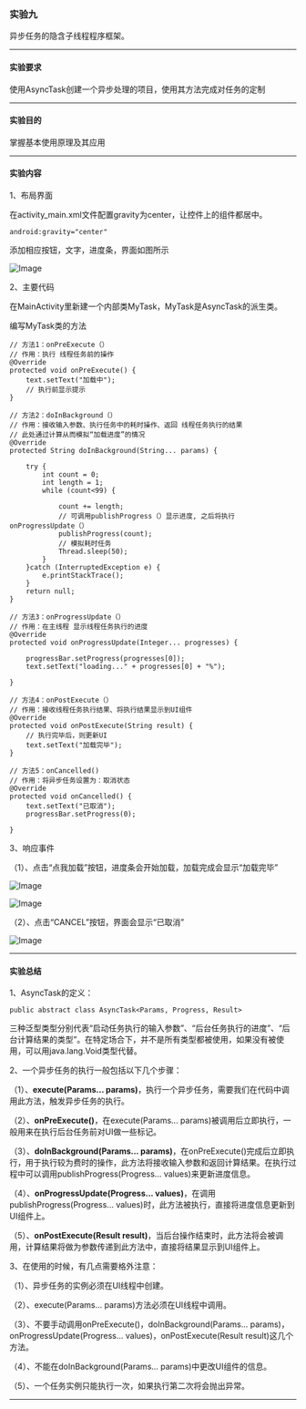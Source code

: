 ### 实验九

异步任务的隐含子线程程序框架。

------

#### 实验要求

使用AsyncTask创建一个异步处理的项目，使用其方法完成对任务的定制

------

#### 实验目的

掌握基本使用原理及其应用

------

#### 实验内容

1、布局界面

在activity_main.xml文件配置gravity为center，让控件上的组件都居中。

```
android:gravity="center"
```

添加相应按钮，文字，进度条，界面如图所示

![Image](https://github.com/mk272/2018118123_Android/raw/master/Lab_9/Lab_9pictures/9_1.png)

2、主要代码

在MainActivity里新建一个内部类MyTask，MyTask是AsyncTask的派生类。

编写MyTask类的方法

```
// 方法1：onPreExecute（）
// 作用：执行 线程任务前的操作
@Override
protected void onPreExecute() {
    text.setText("加载中");
    // 执行前显示提示
}

// 方法2：doInBackground（）
// 作用：接收输入参数、执行任务中的耗时操作、返回 线程任务执行的结果
// 此处通过计算从而模拟“加载进度”的情况
@Override
protected String doInBackground(String... params) {

    try {
        int count = 0;
        int length = 1;
        while (count<99) {

            count += length;
            // 可调用publishProgress（）显示进度, 之后将执行onProgressUpdate（）
            publishProgress(count);
            // 模拟耗时任务
            Thread.sleep(50);
        }
    }catch (InterruptedException e) {
        e.printStackTrace();
    }
    return null;
}

// 方法3：onProgressUpdate（）
// 作用：在主线程 显示线程任务执行的进度
@Override
protected void onProgressUpdate(Integer... progresses) {

    progressBar.setProgress(progresses[0]);
    text.setText("loading..." + progresses[0] + "%");

}

// 方法4：onPostExecute（）
// 作用：接收线程任务执行结果、将执行结果显示到UI组件
@Override
protected void onPostExecute(String result) {
    // 执行完毕后，则更新UI
    text.setText("加载完毕");
}

// 方法5：onCancelled()
// 作用：将异步任务设置为：取消状态
@Override
protected void onCancelled() {
    text.setText("已取消");
    progressBar.setProgress(0);

}
```

3、响应事件

（1）、点击“点我加载”按钮，进度条会开始加载，加载完成会显示“加载完毕”

![Image](https://github.com/mk272/2018118123_Android/raw/master/Lab_9/Lab_9pictures/9_2.png)

![Image](https://github.com/mk272/2018118123_Android/raw/master/Lab_9/Lab_9pictures/9_3.png)

（2）、点击“CANCEL”按钮，界面会显示“已取消”

![Image](https://github.com/mk272/2018118123_Android/raw/master/Lab_9/Lab_9pictures/9_4.png)

------

#### 实验总结

1、AsyncTask的定义：

`public abstract class AsyncTask<Params, Progress, Result>` 

三种泛型类型分别代表“启动任务执行的输入参数”、“后台任务执行的进度”、“后台计算结果的类型”。在特定场合下，并不是所有类型都被使用，如果没有被使用，可以用java.lang.Void类型代替。

2、一个异步任务的执行一般包括以下几个步骤：

（1）、**execute(Params... params)**，执行一个异步任务，需要我们在代码中调用此方法，触发异步任务的执行。

（2）、**onPreExecute()**，在execute(Params... params)被调用后立即执行，一般用来在执行后台任务前对UI做一些标记。

（3）、**doInBackground(Params... params)**，在onPreExecute()完成后立即执行，用于执行较为费时的操作，此方法将接收输入参数和返回计算结果。在执行过程中可以调用publishProgress(Progress... values)来更新进度信息。

（4）、**onProgressUpdate(Progress... values)**，在调用publishProgress(Progress... values)时，此方法被执行，直接将进度信息更新到UI组件上。

（5）、**onPostExecute(Result result)**，当后台操作结束时，此方法将会被调用，计算结果将做为参数传递到此方法中，直接将结果显示到UI组件上。

3、在使用的时候，有几点需要格外注意：

（1）、异步任务的实例必须在UI线程中创建。

（2）、execute(Params... params)方法必须在UI线程中调用。

（3）、不要手动调用onPreExecute()，doInBackground(Params... params)，onProgressUpdate(Progress... values)，onPostExecute(Result result)这几个方法。

（4）、不能在doInBackground(Params... params)中更改UI组件的信息。

（5）、一个任务实例只能执行一次，如果执行第二次将会抛出异常。



------

